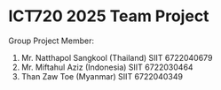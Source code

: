 # ICT720 2025 Team Project
Group Project Member:
1. Mr. Natthapol Sangkool (Thailand) SIIT 6722040679
2. Mr. Miftahul Aziz (Indonesia) SIIT 6722030464
3. Than Zaw Toe (Myanmar) SIIT 6722040349
